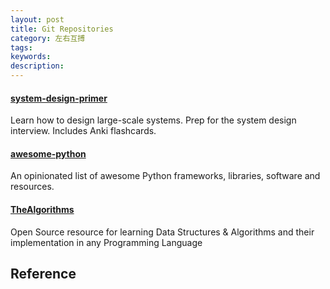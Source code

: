 ```yaml
---
layout: post
title: Git Repositories
category: 左右互搏
tags: 
keywords: 
description: 
---
```


#### [system-design-primer](https://github.com/donnemartin/system-design-primer)

Learn how to design large-scale systems. Prep for the system design interview. Includes Anki flashcards.

#### [awesome-python](https://github.com/vinta/awesome-python)

An opinionated list of awesome Python frameworks, libraries, software and resources.

#### [TheAlgorithms](https://github.com/TheAlgorithms)

Open Source resource for learning Data Structures & Algorithms and their implementation in any Programming Language

## Reference

